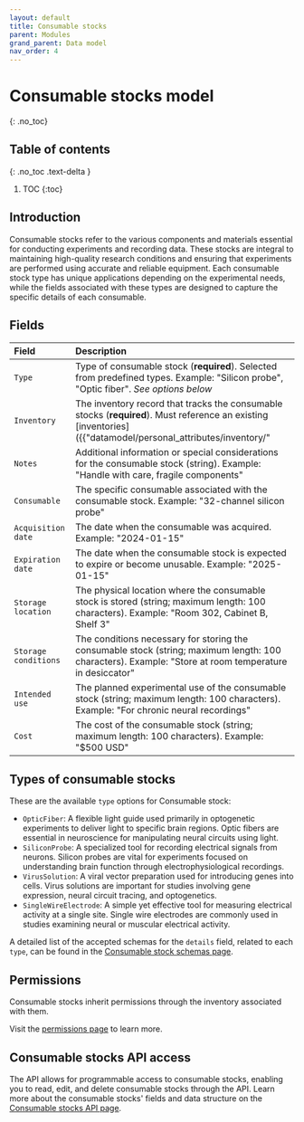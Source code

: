 ```yaml
---
layout: default
title: Consumable stocks
parent: Modules
grand_parent: Data model
nav_order: 4
---
```


# Consumable stocks model
{: .no_toc}

## Table of contents
{: .no_toc .text-delta }

1. TOC
{:toc}

## Introduction

Consumable stocks refer to the various components and materials essential for conducting experiments and recording data. These stocks are integral to maintaining high-quality research conditions and ensuring that experiments are performed using accurate and reliable equipment. Each consumable stock type has unique applications depending on the experimental needs, while the fields associated with these types are designed to capture the specific details of each consumable.

## Fields

| Field | Description |
|:------|:------------|
| `Type` | Type of consumable stock (**required**). Selected from predefined types. Example: "Silicon probe", "Optic fiber". *See options below* |
| `Inventory` | The inventory record that tracks the consumable stocks (**required**). Must reference an existing [inventories]({{"datamodel/personal_attributes/inventory/"|absolute_url}}). Example: "Lab supplies inventory" |
| `Notes` | Additional information or special considerations for the consumable stock (string). Example: "Handle with care, fragile components" |
| `Consumable` | The specific consumable associated with the consumable stock. Example: "32-channel silicon probe" |
| `Acquisition date` | The date when the consumable was acquired. Example: "2024-01-15" |
| `Expiration date` | The date when the consumable stock is expected to expire or become unusable. Example: "2025-01-15" |
| `Storage location` | The physical location where the consumable stock is stored (string; maximum length: 100 characters). Example: "Room 302, Cabinet B, Shelf 3" |
| `Storage conditions` | The conditions necessary for storing the consumable stock (string; maximum length: 100 characters). Example: "Store at room temperature in desiccator" |
| `Intended use` | The planned experimental use of the consumable stock (string; maximum length: 100 characters). Example: "For chronic neural recordings" |
| `Cost` | The cost of the consumable stock (string; maximum length: 100 characters). Example: "$500 USD" |


## Types of consumable stocks

These are the available `type` options for Consumable stock:

- `OpticFiber`: A flexible light guide used primarily in optogenetic experiments to deliver light to specific brain regions. Optic fibers are essential in neuroscience for manipulating neural circuits using light.
- `SiliconProbe`: A specialized tool for recording electrical signals from neurons. Silicon probes are vital for experiments focused on understanding brain function through electrophysiological recordings.
- `VirusSolution`: A viral vector preparation used for introducing genes into cells. Virus solutions are important for studies involving gene expression, neural circuit tracing, and optogenetics.
- `SingleWireElectrode`: A simple yet effective tool for measuring electrical activity at a single site. Single wire electrodes are commonly used in studies examining neural or muscular electrical activity.

A detailed list of the accepted schemas for the `details` field, related to each `type`, can be found in the [Consumable stock schemas page]({{"/datamodel/schemas/consumablestock/"|absolute_url}}).


## Permissions

Consumable stocks inherit permissions through the inventory associated with them.

Visit the [permissions page]({{"datamodel/permissions/"|absolute_url}}) to learn more. 

## Consumable stocks API access

The API allows for programmable access to consumable stocks, enabling you to read, edit, and delete consumable stocks through the API. Learn more about the consumable stocks' fields and data structure on the [Consumable stocks API page]({{"api/modules/consumablestock/"|absolute_url}}).